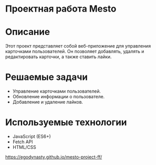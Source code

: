 # Проектная работа Mesto

# Описание
Этот проект представляет собой веб-приложение для управления карточками пользователей. Он позволяет добавлять, удалять и редактировать карточки, а также ставить лайки.

# Решаемые задачи
- Управление карточками пользователей.
- Обновление информации о пользователе.
- Добавление и удаление лайков.

# Используемые технологии
- JavaScript (ES6+)
- Fetch API
- HTML/CSS

https://egodynasty.github.io/mesto-project-ff/